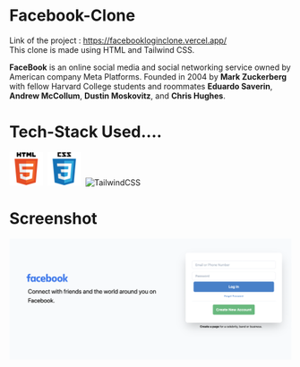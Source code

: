 # Facebook-Clone
Link of the project :  https://facebookloginclone.vercel.app/ <br>
This clone is made using HTML and Tailwind CSS.

**FaceBook** is an online social media and social networking service owned by American company Meta Platforms. Founded in 2004 by **Mark Zuckerberg** with fellow Harvard College students and roommates **Eduardo Saverin**, **Andrew McCollum**, **Dustin Moskovitz**, and **Chris Hughes**.

# Tech-Stack Used....
<img src="https://github.com/devicons/devicon/blob/master/icons/html5/html5-original-wordmark.svg" title="HTML" alt="HTML" width="60" height="60"/>&nbsp;
<img src="https://github.com/devicons/devicon/blob/master/icons/css3/css3-original-wordmark.svg" title="css3" alt="css3" width="60" height="60"/>&nbsp;
<img src="https://tailwindcss.com/_next/static/media/tailwindcss-mark.79614a5f61617ba49a0891494521226b.svg" title="TailwindCSS" alt="TailwindCSS" width="60" height="60"/>

# Screenshot
<img src="https://raw.githubusercontent.com/ishani-1255/Facebook-Clone/main/Screenshot%202022-10-26%20at%207.50.02%20PM.png" alt="FaceBook-Clone Project Screenshot"/>
